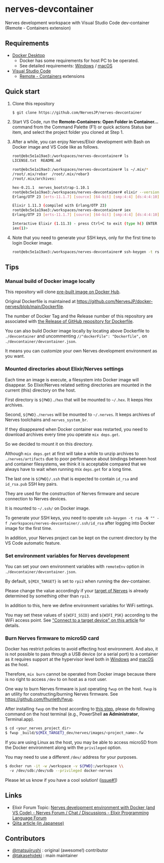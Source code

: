 # nerves-devcontainer

Nerves development workspace with Visual Studio Code dev-container (Remote - Containers extension)

## Requirements

- [Docker Desktop](https://docs.docker.com/get-docker/)
  - Docker has some requirements for host PC to be operated.
  - See detailed requirements: [Windows](https://docs.docker.com/docker-for-windows/install/) / [macOS](https://docs.docker.com/docker-for-mac/install/)
- [Visual Studio Code](https://code.visualstudio.com/download)
  - [Remote - Containers](https://marketplace.visualstudio.com/items?itemName=ms-vscode-remote.remote-containers) extensions

## Quick start

1. Clone this repository

   ```bash
   $ git clone https://github.com/NervesJP/nerves-devcontainer
   ```

2. Start VS Code, run the **Remote-Containers: Open Folder in Container...** command from the Command Palette (F1) or quick actions Status bar item, and select the project folder you cloned at Step 1.

3. After a while, you can enjoy Nerves/Elixir development with Bash on Docker image and VS Code like as follows.

   ```bash
   root@ebc5e1a19ae3:/workspaces/nerves-devcontainer# ls
   LICENSE.txt  README.md

   root@ebc5e1a19ae3:/workspaces/nerves-devcontainer# ls ~/.mix/*
   /root/.mix/rebar  /root/.mix/rebar3
   /root/.mix/archives:

   hex-0.21.1  nerves_bootstrap-1.10.1
   root@ebc5e1a19ae3:/workspaces/nerves-devcontainer# elixir --version
   Erlang/OTP 23 [erts-11.1.7] [source] [64-bit] [smp:4:4] [ds:4:4:10] [async-threads:1] [hipe]

   Elixir 1.11.3 (compiled with Erlang/OTP 23)
   root@ebc5e1a19ae3:/workspaces/nerves-devcontainer# iex
   Erlang/OTP 23 [erts-11.1.7] [source] [64-bit] [smp:4:4] [ds:4:4:10] [async-threads:1] [hipe]

   Interactive Elixir (1.11.3) - press Ctrl+C to exit (type h() ENTER for help)
   iex(1)>
   ```

4. Note that you need to generate your SSH keys, only for the first time to login Docker image.

   ```bash
   root@ebc5e1a19ae3:/workspaces/nerves-devcontainer# ssh-keygen -t rsa -N "" -f .ssh/id_rsa
   ```

## Tips

### Manual build of Docker image locally

This repository will clone [pre-built image on Docker Hub](https://hub.docker.com/r/nervesjp/nerves).

Original Dockerfile is maintained at
https://github.com/NervesJP/docker-nerves/blob/main/Dockerfile.

The number of Docker Tag and the Release number of this repository are
associated with [the Release of GitHub repository for
Dockerfile](https://github.com/NervesJP/docker-nerves/releases).

You can also build Docker image locally by locating above Dockerfile to
`./devcontainer` and uncommenting `//"dockerFile": "Dockerfile",` on
`./devcontainer/devcontainer.json`.

It means you can customize your own Nerves development environment as you want.

### Mounted directories about Elixir/Nerves settings

Each time an image is execute, a filesystem into Docker image will disappear.
So Elixir/Nerves related setting directories are mounted in the current (this)
directory on the host.

First directory is `${PWD}./hex` that will be mounted to `~/.hex`. It keeps Hex archives.

Second, `${PWD}./nerves` will be mounted to `~/.nerves`. It keeps archives of
Nerves toolchains and `nerves_system_br`.

If they disappeared when Docker container was restarted, you need to download
archives every time you operate `mix deps.get`.

So we decided to mount it on this directory.

Although `mix deps.get` at first will take a while to unzip archives to
`./nerves/artifacts` due to poor performance about bindings between host and
container filesystems, we think it is acceptable compared that we always have
to wait when running mix `deps.get` for a long time.

The last one is `${PWD}/.ssh` that is expected to contain `id_rsa` and
`id_rsa.pub` SSH key pairs.

They are used for the construction of Nerves firmware and secure connection to
Nerves devices.

It is mounted to `~/.ssh/` on Docker image.

To generate your SSH keys, you need to operate `ssh-keygen -t rsa -N "" -f
/workspaces/nerves-devcontainer/.ssh/id_rsa` after logging into Docker image
for the first time.

In addition, your Nerves project can be kept on the current directory by the VS
Code automatic feature.

### Set environment variables for Nerves development

You can set your own environment variables with `remoteEnv` option in
`./devcontainer/devcontainer.json`.

By default, `${MIX_TARGET}` is set to `rpi3` when running the dev-container.

Please change the value accordingly if your [target of Nerves](https://hexdocs.pm/nerves/targets.html)
is already determined by something other than `rpi3`.

In addition to this, here we define environment variables for WiFi settings.

You may set these values of `${WIFI_SSID}` and `${WIFI_PSK}` according to the
WiFi access point. See ["Connect to a target device" on this
article](https://dev.to/mnishiguchi/elixir-nerves-get-started-with-led-blinking-on-raspberry-pi-2l1i)
for details.

### Burn Nerves firmware to microSD card

Docker has restrict policies to avoid effecting host environment. And also, it
is not possible to pass through a USB device (or a serial port) to a container
as it requires support at the hypervisor level both in
[Windows](https://docs.docker.com/docker-for-windows/faqs/#can-i-pass-through-a-usb-device-to-a-container)
and [macOS](https://docs.docker.com/docker-for-mac/faqs/#can-i-pass-through-a-usb-device-to-a-container)
as the host.

Therefore, `mix burn` cannot be operated from Docker image because there is no
right to access `/dev` to on host as a root user.

One way to burn Nerves firmware is just operating `fwup` on the host. `fwup` is
an utility for constructing/burning Nerves firmware. See https://github.com/fhunleth/fwup.

After installing `fwup` on the host according to [this step](https://github.com/fhunleth/fwup#installing),
please do following command on the host terminal (e.g., PowerShell **as
Administrator**, Terminal.app).

```bash
$ cd <your_nerves_project_dir>
$ fwup _build/${MIX_TARGET}_dev/nerves/images/<project_name>.fw
```

If you are using Linux as the host, you may be able to access microSD from the
Docker environment along with the `privileged` option.

You may need to use a different `/dev/` address for your purposes.

```bash
$ docker run -it -w /workspace -v ${PWD}:/workspace \\
  -v /dev/sdb:/dev/sdb --privileged docker-nerves
```

Please let us know if you have a cool solution!
([issue#1](https://github.com/NervesJP/docker-nerves/issues/1))

## Links

- Elixir Forum Topic: [Nerves development environment with Docker (and VS Code) - Nerves Forum / Chat / Discussions - Elixir Programming Language Forum](https://elixirforum.com/t/nerves-development-environment-with-docker-and-vs-code/35973)
- [Qiita article (in Japanese)](https://qiita.com/takasehideki/items/27005ba9c0d9eb693ea9)

## Contributors

- [@matsujirushi](https://github.com/matsujirushi) : original (awesome!) contributor
- [@takasehideki](https://github.com/takasehideki) : main maintainer
